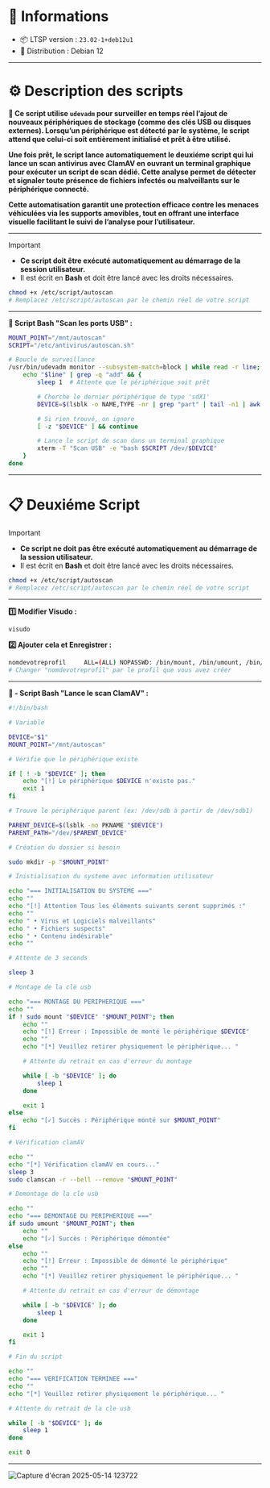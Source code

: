 # 🧾 Informations

* 📦 LTSP version : `23.02-1+deb12u1`  
* 🐧 Distribution : Debian 12

---

# ⚙️ Description des scripts

**📄 Ce script utilise ```udevadm``` pour surveiller en temps réel l’ajout de nouveaux périphériques de stockage (comme des clés USB ou disques externes). Lorsqu’un périphérique est détecté par le système, le script attend que celui-ci soit entièrement initialisé et prêt à être utilisé.**

**Une fois prêt, le script lance automatiquement le deuxiéme script qui lui lance un scan antivirus avec ClamAV en ouvrant un terminal graphique pour exécuter un script de scan dédié. Cette analyse permet de détecter et signaler toute présence de fichiers infectés ou malveillants sur le périphérique connecté.**

**Cette automatisation garantit une protection efficace contre les menaces véhiculées via les supports amovibles, tout en offrant une interface visuelle facilitant le suivi de l’analyse pour l’utilisateur.**

---

> [!important]
> * **Ce script doit être exécuté automatiquement au démarrage de la session utilisateur.**   
> * Il est écrit en **Bash** et doit être lancé avec les droits nécessaires.
```bash
chmod +x /etc/script/autoscan
# Remplacez /etc/script/autoscan par le chemin réel de votre script
```

---

**🐧 Script Bash "Scan les ports USB" :**
```bash
MOUNT_POINT="/mnt/autoscan"
SCRIPT="/etc/antivirus/autoscan.sh"

# Boucle de surveillance
/usr/bin/udevadm monitor --subsystem-match=block | while read -r line; do
    echo "$line" | grep -q "add" && {
        sleep 1  # Attente que le périphérique soit prêt

        # Cherche le dernier périphérique de type 'sdX1'
        DEVICE=$(lsblk -o NAME,TYPE -nr | grep "part" | tail -n1 | awk '{print $1}')

        # Si rien trouvé, on ignore
        [ -z "$DEVICE" ] && continue

        # Lance le script de scan dans un terminal graphique
        xterm -T "Scan USB" -e "bash $SCRIPT /dev/$DEVICE"
    }
done
```
---

# 📋 Deuxiéme Script

> [!important]
> * **Ce script ne doit pas être exécuté automatiquement au démarrage de la session utilisateur.**   
> * Il est écrit en **Bash** et doit être lancé avec les droits nécessaires.
```bash
chmod +x /etc/script/autoscan
# Remplacez /etc/script/autoscan par le chemin réel de votre script
```

---

**1️⃣ Modifier Visudo :**
```bash
visudo
```
**2️⃣ Ajouter cela et Enregistrer :**
```bash
nomdevotreprofil     ALL=(ALL) NOPASSWD: /bin/mount, /bin/umount, /bin/mkdir, /bin/chown, /bin/clamscan
# Changer "nomdevotreprofil" par le profil que vous avez créer
```
---

**🐧​ - Script Bash "Lance le scan ClamAV" :**
```bash                                                                                                                                                                                                                                                                                     
#!/bin/bash

# Variable

DEVICE="$1"
MOUNT_POINT="/mnt/autoscan"

# Vérifie que le périphérique existe

if [ ! -b "$DEVICE" ]; then
    echo "[!] Le périphérique $DEVICE n'existe pas."
    exit 1
fi

# Trouve le périphérique parent (ex: /dev/sdb à partir de /dev/sdb1)

PARENT_DEVICE=$(lsblk -no PKNAME "$DEVICE")
PARENT_PATH="/dev/$PARENT_DEVICE"

# Création du dossier si besoin

sudo mkdir -p "$MOUNT_POINT"

# Inistialisation du systeme avec information utilisateur

echo "=== INITIALISATION DU SYSTEME ==="
echo ""
echo "[!] Attention Tous les éléments suivants seront supprimés :"
echo ""
echo " • Virus et Logiciels malveillants"
echo " • Fichiers suspects"
echo " • Contenu indésirable"
echo ""

# Attente de 3 seconds

sleep 3

# Montage de la cle usb

echo "=== MONTAGE DU PERIPHERIQUE ==="
echo ""
if ! sudo mount "$DEVICE" "$MOUNT_POINT"; then
    echo ""
    echo "[!] Erreur : Impossible de monté le périphérique $DEVICE"
    echo ""
    echo "[*] Veuillez retirer physiquement le périphérique... "

    # Attente du retrait en cas d'erreur du montage

    while [ -b "$DEVICE" ]; do
        sleep 1
    done

    exit 1
else
    echo "[✓] Succès : Périphérique monté sur $MOUNT_POINT"
fi

# Vérification clamAV

echo ""
echo "[*] Vérification clamAV en cours..."
sleep 3
sudo clamscan -r --bell --remove "$MOUNT_POINT"

# Demontage de la cle usb

echo ""
echo "=== DEMONTAGE DU PERIPHERIQUE ==="
if sudo umount "$MOUNT_POINT"; then
    echo ""
    echo "[✓] Succès : Périphérique démontée"
else
    echo ""
    echo "[!] Erreur : Impossible de démonté le périphérique"
    echo ""
    echo "[*] Veuillez retirer physiquement le périphérique... "

    # Attente du retrait en cas d'erreur de démontage

    while [ -b "$DEVICE" ]; do
        sleep 1
    done

    exit 1
fi

# Fin du script

echo ""
echo "=== VERIFICATION TERMINEE ==="
echo ""
echo "[*] Veuillez retirer physiquement le périphérique... "

# Attente du retrait de la cle usb

while [ -b "$DEVICE" ]; do
    sleep 1
done

exit 0
```
------------------------------------------------------------------------------

![Capture d'écran 2025-05-14 123722](https://github.com/user-attachments/assets/7e64c044-ddb4-4168-b91c-59ba8ef67d7e)
